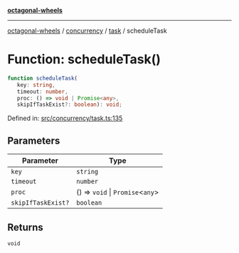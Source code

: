 [**octagonal-wheels**](../../../../../../README.md)

***

[octagonal-wheels](../../../../../../globals.md) / [concurrency](../../../README.md) / [task](../README.md) / scheduleTask

# Function: scheduleTask()

```ts
function scheduleTask(
   key: string, 
   timeout: number, 
   proc: () => void | Promise<any>, 
   skipIfTaskExist?: boolean): void;
```

Defined in: [src/concurrency/task.ts:135](https://github.com/vrtmrz/octagonal-wheels/blob/main/src/concurrency/task.ts#L135)

## Parameters

| Parameter | Type |
| ------ | ------ |
| `key` | `string` |
| `timeout` | `number` |
| `proc` | () => `void` \| `Promise`\<`any`\> |
| `skipIfTaskExist?` | `boolean` |

## Returns

`void`
